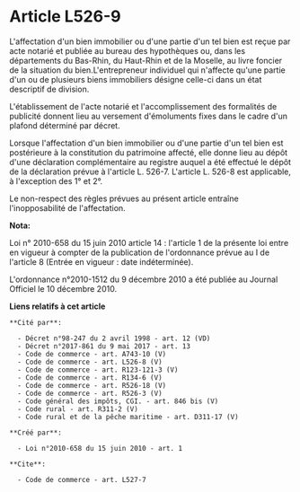 # Article L526-9

L'affectation d'un bien immobilier ou d'une partie d'un tel bien est reçue par acte notarié et publiée au bureau des
hypothèques ou, dans les départements du Bas-Rhin, du Haut-Rhin et de la Moselle, au livre foncier de la situation du
bien.L'entrepreneur individuel qui n'affecte qu'une partie d'un ou de plusieurs biens immobiliers désigne celle-ci dans un
état descriptif de division.

L'établissement de l'acte notarié et l'accomplissement des formalités de publicité donnent lieu au versement d'émoluments
fixes dans le cadre d'un plafond déterminé par décret. 

Lorsque l'affectation d'un bien immobilier ou d'une partie d'un tel bien est postérieure à la constitution du patrimoine
affecté, elle donne lieu au dépôt d'une déclaration complémentaire au registre auquel a été effectué le dépôt de la
déclaration prévue à l'article L. 526-7. L'article L. 526-8 est applicable, à l'exception des 1° et 2°. 

Le non-respect des règles prévues au présent article entraîne l'inopposabilité de l'affectation.

**Nota:**

Loi n° 2010-658 du 15 juin 2010 article 14 : l'article 1 de la présente loi entre en vigueur à compter de la publication de
l'ordonnance prévue au I de l'article 8 (Entrée en vigueur : date indéterminée).

L'ordonnance n°2010-1512 du 9 décembre 2010 a été publiée au Journal Officiel le 10 décembre 2010.

**Liens relatifs à cet article**

	**Cité par**:

	  - Décret n°98-247 du 2 avril 1998 - art. 12 (VD)
	  - Décret n°2017-861 du 9 mai 2017 - art. 13
	  - Code de commerce - art. A743-10 (V)
	  - Code de commerce - art. L526-8 (V)
	  - Code de commerce - art. R123-121-3 (V)
	  - Code de commerce - art. R134-6 (V)
	  - Code de commerce - art. R526-18 (V)
	  - Code de commerce - art. R526-3 (V)
	  - Code général des impôts, CGI. - art. 846 bis (V)
	  - Code rural - art. R311-2 (V)
	  - Code rural et de la pêche maritime - art. D311-17 (V)

	**Créé par**:

	  - Loi n°2010-658 du 15 juin 2010 - art. 1

	**Cite**:

	  - Code de commerce - art. L527-7
